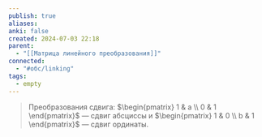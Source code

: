 ```yaml
---
publish: true
aliases: 
anki: false
created: 2024-07-03 22:18
parent:
  - "[[Матрица линейного преобразования]]"
connected:
  - "#обс/linking"
tags:
  - empty
---
```



> Преобразования сдвига: $\begin{pmatrix} 1 & a \\ 0 & 1 \end{pmatrix}$ — сдвиг абсциссы и $\begin{pmatrix} 1 & 0 \\ b & 1 \end{pmatrix}$ — сдвиг ординаты.
